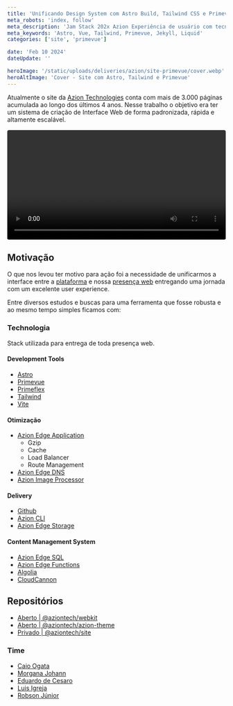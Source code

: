 ```yaml
---
title: 'Unificando Design System com Astro Build, Tailwind CSS e Primevue'
meta_robots: 'index, follow'
meta_description: 'Jam Stack 202x Azion Experiência de usuário com tecnologias consolidadas no mundo do Front-End. Padronizando, escalando e viabiliando triplicar agilidade de concepção.'
meta_keywords: 'Astro, Vue, Tailwind, Primevue, Jekyll, Liquid'
categories: ['site', 'primevue']

date: 'Feb 10 2024'
dateUpdate: ''

heroImage: '/static/uploads/deliveries/azion/site-primevue/cover.webp'
heroAltImage: 'Cover - Site com Astro, Tailwind e Primevue'
---
```


Atualmente o site da [Azion Technologies](https://www.azion.com/pt-br/) conta com mais de 3.000 páginas acumulada ao longo dos últimos 4 anos.
Nesse trabalho o objetivo era ter um sistema de criação de Interface Web de forma padronizada, rápida e altamente escalável.

<video controls style="width: 100%; margin: 1rem auto; display: block; border-radius: 4px;">
  <source src="/static/uploads/deliveries/azion/site-primevue/video.mp4" type="video/mp4" />
  <p>Your browser does not support the video tag.</p>
</video>

## Motivação

O que nos levou ter motivo para ação foi a necessidade de unificarmos
a interface entre a [plataforma](https://console.azion.com/) e nossa [presença web](https://www.azion.com/pt-br/) 
entregando uma jornada com um excelente user experience.

Entre diversos estudos e buscas para uma ferramenta que fosse robusta e ao mesmo tempo simples ficamos com:

### Technologia
Stack utilizada para entrega de toda presença web.

#### Development Tools
- [Astro](https://astro.build/)
- [Primevue](https://primevue.org/)
- [Primeflex](https://primeflex.org/) 
- [Tailwind](https://tailwindcss.com/) 
- [Vite](https://vitejs.dev/) 

#### Otimização
- [Azion Edge Application](https://www.azion.com/pt-br/blog/como-o-edge-application-pode-melhorar-a-sua-experiencia-de-usuario/)
    - Gzip
    - Cache
    - Load Balancer
    - Route Management
- [Azion Edge DNS](https://www.azion.com/pt-br/blog/beneficios-de-um-dns-no-edge/)
- [Azion Image Processor](https://www.azion.com/pt-br/blog/como-a-otimizacao-de-imagens-ajuda-empresas-de-midia/)

#### Delivery
- [Github](https://github.com/)
- [Azion CLI](https://www.azion.com/pt-br/blog/azion-cli-implemente-jamstack-edge/)
- [Azion Edge Storage](https://www.azion.com/pt-br/documentacao/produtos/store/edge-storage/)

#### Content Management System
- [Azion Edge SQL](https://www.azion.com/pt-br/blog/azion-edge-sql/)
- [Azion Edge Functions](https://www.azion.com/pt-br/blog/azion-apresenta-edge-functions/)
- [Algolia](https://www.algolia.com/)
- [CloudCannon](https://cloudcannon.com/)


## Repositórios

- [Aberto | @aziontech/webkit](https://github.com/aziontech/webkit)
- [Aberto |  @aziontech/azion-theme](https://github.com/aziontech/azion-theme)
- [Privado | @aziontech/site](https://github.com/aziontech/site)


### Time

- [Caio Ogata](https://www.linkedin.com/in/caioogata/)
- [Morgana Johann](https://www.linkedin.com/in/morgana-johann/)
- [Eduardo de Cesaro](https://www.linkedin.com/in/cesaroeduardo/)
- [Luis Igreja](https://www.linkedin.com/in/luisigreja/)
- [Robson Júnior](https://www.linkedin.com/in/robsongajunior/)


